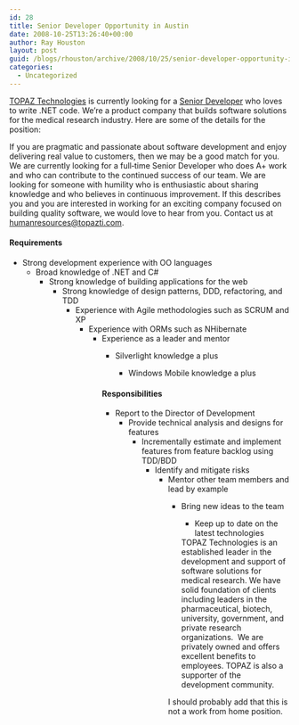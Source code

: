 ```yaml
---
id: 28
title: Senior Developer Opportunity in Austin
date: 2008-10-25T13:26:40+00:00
author: Ray Houston
layout: post
guid: /blogs/rhouston/archive/2008/10/25/senior-developer-opportunity-in-austin.aspx
categories:
  - Uncategorized
---
```

[TOPAZ Technologies](http://www.topazti.com/) is currently looking for a [Senior Developer](http://www.topazti.com/company/jobs.htm) who loves to write .NET code. We&#8217;re a product company that builds software solutions for the medical research industry. Here are some of the details for the position:

If you are pragmatic and passionate about software development and enjoy delivering real value to customers, then we may be a good match for you. We are currently looking for a full‐time Senior Developer who does A+ work and who can contribute to the continued success of our team. We are looking for someone with humility who is enthusiastic about sharing knowledge and who believes in continuous improvement. If this describes you and you are interested in working for an exciting company focused on building quality software, we would love to hear from you. Contact us at <humanresources@topazti.com>.

#### Requirements

  * Strong development experience with OO languages 
      * Broad knowledge of .NET and C# 
          * Strong knowledge of building applications for the web 
              * Strong knowledge of design patterns, DDD, refactoring, and TDD 
                  * Experience with Agile methodologies such as SCRUM and XP 
                      * Experience with ORMs such as NHibernate 
                          * Experience as a leader and mentor 
                              * Silverlight knowledge a plus 
                                  * Windows Mobile knowledge a plus </ul> 
                                #### Responsibilities
                                
                                  * Report to the Director of Development 
                                      * Provide technical analysis and designs for features 
                                          * Incrementally estimate and implement features from feature backlog using TDD/BDD 
                                              * Identify and mitigate risks 
                                                  * Mentor other team members and lead by example 
                                                      * Bring new ideas to the team 
                                                          * Keep up to date on the latest technologies </ul> 
                                                        TOPAZ Technologies is an established leader in the development and support of software solutions for medical research. We have solid foundation of clients including leaders in the pharmaceutical, biotech, university, government, and private research organizations.&nbsp; We are privately owned and offers excellent benefits to employees. TOPAZ is also a supporter of the development community. 
                                                        
                                                        I should probably add that this is not a work from home position.